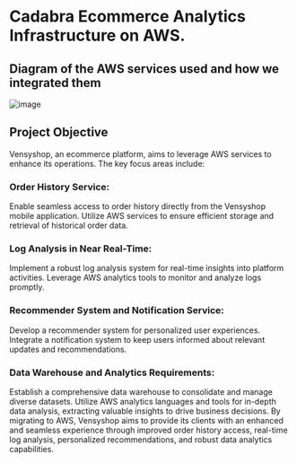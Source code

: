 
# Cadabra Ecommerce Analytics Infrastructure on AWS.

## Diagram of the AWS services used and how we integrated them

![image](https://github.com/yvens94/AWSEcommerceAnalyticsInfrastructure/assets/68969793/6fcc8892-d453-4d37-b3e8-2b9c76ad1e4b)

## Project Objective
Vensyshop, an ecommerce platform, aims to leverage AWS services to enhance its operations. The key focus areas include:

### Order History Service:

Enable seamless access to order history directly from the Vensyshop mobile application.
Utilize AWS services to ensure efficient storage and retrieval of historical order data.

### Log Analysis in Near Real-Time:

 Implement a robust log analysis system for real-time insights into platform activities.
Leverage AWS analytics tools to monitor and analyze logs promptly.

### Recommender System and Notification Service:

Develop a recommender system for personalized user experiences.
Integrate a notification system to keep users informed about relevant updates and recommendations.

### Data Warehouse and Analytics Requirements:

Establish a comprehensive data warehouse to consolidate and manage diverse datasets.
Utilize AWS analytics languages and tools for in-depth data analysis, extracting valuable insights to drive business decisions.
By migrating to AWS, Vensyshop aims to provide its clients with an enhanced and seamless experience through improved order history access, real-time log analysis, personalized recommendations, and robust data analytics capabilities.


